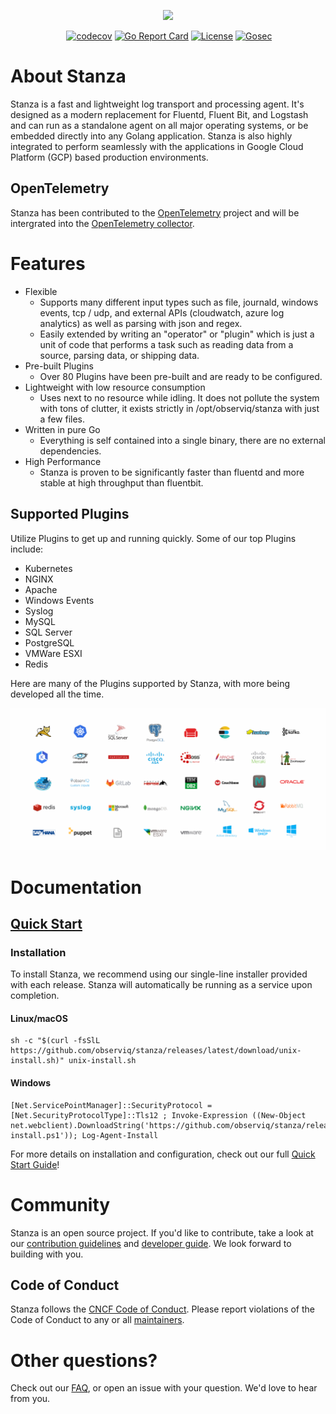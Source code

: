 <p align="center"><img src="docs/images/logo_small.png?raw=true"></p>

<center>

[![<observIQ>](https://circleci.com/gh/observIQ/stanza.svg?style=shield&circle-token=980a514f9dc5a48ac2b8e61a4cdb7555ea5646ca)](https://app.circleci.com/pipelines/github/observIQ/stanza)
[![codecov](https://codecov.io/gh/observIQ/stanza/branch/master/graph/badge.svg)](https://codecov.io/gh/observIQ/stanza)
[![Go Report Card](https://goreportcard.com/badge/github.com/observIQ/stanza)](https://goreportcard.com/report/github.com/observIQ/stanza)
[![License](https://github.com/observIQ/stanza/workflows/license/badge.svg)](https://github.com/observIQ/stanza/license)
[![Gosec](https://github.com/observIQ/stanza/actions/workflows/gosec.yml/badge.svg)](https://github.com/observIQ/stanza/actions/workflows/gosec.yml)

</center>

# About Stanza

Stanza is a fast and lightweight log transport and processing agent. It's designed as a modern replacement for Fluentd, Fluent Bit, and Logstash and can run as a standalone agent on all major operating systems, or be embedded directly into any Golang application. Stanza is also highly integrated to perform seamlessly with the applications in Google Cloud Platform (GCP) based production environments.

## OpenTelemetry

Stanza has been contributed to the [OpenTelemetry](https://opentelemetry.io/) project and will be intergrated into the [OpenTelemetry collector](https://github.com/open-telemetry/opentelemetry-collector). 

# Features

- Flexible
    - Supports many different input types such as file, journald, windows events, tcp / udp, and external APIs (cloudwatch, azure log analytics) as well as parsing with json and regex.
    - Easily extended by writing an "operator" or "plugin" which is just a unit of code that performs a task such as reading data from a source, parsing data, or shipping data.
- Pre-built Plugins
    - Over 80 Plugins have been pre-built and are ready to be configured.
- Lightweight with low resource consumption
    - Uses next to no resource while idling. It does not pollute the system with tons of clutter, it exists strictly in /opt/observiq/stanza with just a few files.
- Written in pure Go
    - Everything is self contained into a single binary, there are no external dependencies.
- High Performance
    - Stanza is proven to be significantly faster than fluentd and more stable at high throughput than fluentbit.

## Supported Plugins

Utilize Plugins to get up and running quickly. Some of our top Plugins include:
- Kubernetes
- NGINX
- Apache
- Windows Events
- Syslog
- MySQL
- SQL Server
- PostgreSQL
- VMWare ESXI
- Redis

 Here are many of the Plugins supported by Stanza, with more being developed all the time.

<p align="center"><img src="docs/images/stanza_plugins.png?raw=true"></p>

# Documentation

## [Quick Start](./docs/README.md)

### Installation

To install Stanza, we recommend using our single-line installer provided with each release. Stanza will automatically be running as a service upon completion. 

#### Linux/macOS
```shell
sh -c "$(curl -fsSlL https://github.com/observiq/stanza/releases/latest/download/unix-install.sh)" unix-install.sh
```
#### Windows
```pwsh
[Net.ServicePointManager]::SecurityProtocol = [Net.SecurityProtocolType]::Tls12 ; Invoke-Expression ((New-Object net.webclient).DownloadString('https://github.com/observiq/stanza/releases/latest/download/windows-install.ps1')); Log-Agent-Install
```

For more details on installation and configuration, check out our full [Quick Start Guide](./docs/README.md)!

# Community

Stanza is an open source project. If you'd like to contribute, take a look at our [contribution guidelines](./CONTRIBUTING.md) and [developer guide](./docs/development.md). We look forward to building with you.

## Code of Conduct

Stanza follows the [CNCF Code of Conduct](https://github.com/cncf/foundation/blob/master/code-of-conduct.md). Please report violations of the Code of Conduct to any or all [maintainers](MAINTAINERS.md).


# Other questions?

Check out our [FAQ](/docs/faq.md), or open an issue with your question. We'd love to hear from you.

